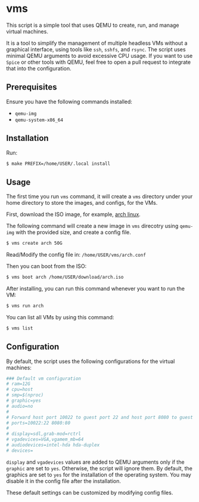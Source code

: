 # vms

This script is a simple tool that uses QEMU to create, run, and manage virtual
machines.

It is a tool to simplify the management of multiple headless VMs without a
graphical interface, using tools like `ssh`, `sshfs`, and `rsync`. The script
uses minimal QEMU arguments to avoid excessive CPU usage. If you want to use 
`Spice` or other tools with QEMU, feel free to open a pull request to integrate
that into the configuration.

## Prerequisites

Ensure you have the following commands installed:

- `qemu-img`
- `qemu-system-x86_64`

## Installation

Run:

```sh
$ make PREFIX=/home/USER/.local install  
```

## Usage

The first time you run `vms` command, it will create a `vms` directory under
your home directory to store the images, and configs, for the VMs.

First, download the ISO image, for example, [arch linux](https://archlinux.org/download/). 

The following command will create a new image in `vms` direcotry using `qemu-img`
with the provided size, and create a config file.


```sh
$ vms create arch 50G 
```

Read/Modify the config file in: `/home/USER/vms/arch.conf`

Then you can boot from the ISO:

```sh
$ vms boot arch /home/USER/download/arch.iso
```

After installing, you can run this command whenever you want to run the VM:

```sh
$ vms run arch 
```

You can list all VMs by using this command:

```sh
$ vms list 
```

## Configuration

By default, the script uses the following configurations for the virtual
machines:

```sh
### Default vm configuration
# ram=12G
# cpu=host
# smp=$(nproc)
# graphic=yes
# audio=no
#
# Forward host port 10022 to guest port 22 and host port 8080 to guest port 80
# ports=10022:22 8080:80
#
# display=sdl,grab-mod=rctrl
# vgadevices=VGA,vgamem_mb=64
# audiodevices=intel-hda hda-duplex
# devices=
```

`display` and `vgadevices` values are added to QEMU arguments only if the
`graphic` are set to `yes`. Otherwise, the script will ignore them. By default,
the graphics are set to `yes` for the installation of the operating system. You
may disable it in the config file after the installation.

These default settings can be customized by modifying config files.
